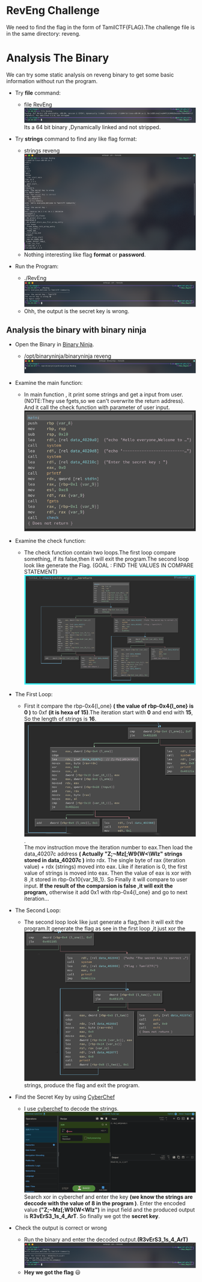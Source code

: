 # RevEng Challenge
We need to find the flag in the form of TamilCTF{FLAG}.The challenge file is in the same directory: reveng. 

# Analysis The Binary

We can try some static analysis on reveng binary to get some basic information without run the program.

- Try **file** command:
  - file RevEng
![Alt Text](img/file.png)
Its a 64 bit binary ,Dynamically linked and not stripped.

- Try **strings** command to find any like flag format:

  - strings reveng
![Alt Text](img/strings.png)
  - Nothing interesting like flag **format** or **password**.

- Run the Program:
  - ./RevEng
  ![Alt Text](img/run_bin.png)
  - Ohh, the output is the secret key is wrong.

## Analysis the binary with binary ninja
- Open the Binary in [Binary Ninja](https://binary.ninja/demo/).
  - /opt/binaryninja/binaryninja reveng
![Alt Text](img/binaryopen.png)

- Examine the main function:

  - In main function , it print some strings and get a input from user. (NOTE:They use fgets,so we can't overwrite the return address).
And it call the check function with parameter of user input.
![Alt Text](img/main.png)

- Examine the check function:

  - The check function contain two loops.The first loop compare something, if its false,then it will exit the program.The second loop look like generate the Flag.
(GOAL : FIND THE VALUES IN COMPARE STATEMENT)
![Alt Text](img/check.png)

- The First Loop:

  - First it compare the rbp-0x4{l_one} **( the value of rbp-0x4{l_one} is 0 )** to 0xf **(it is hexa of 15)**.The iteration start with **0** and end with **15**, So the length of strings is **16**.![Alt Text](img/first_loop.png).<br />
The mov instruction move the iteration number to eax.Then load the data_40207c address **( Actually "Z;~Mz[;W9{W<\WIz\" strings stored in data_40207c )** into rdx. The single byte of rax (iteration value) + rdx (strings) moved into eax. Like if iteration is 0, the first value of strings is moved into eax. Then the value of eax is xor with 8 ,it stored in rbp-0x10{var_18_1}. So Finally it will compare to user input. **If the result of the comparsion is false ,it will exit the program,** otherwise it add 0x1 with rbp-0x4{l_one} and go to next iteration... 

- The Second Loop:

  - The second loop look like just generate a flag,then it will exit the program.It generate the flag as see in the first loop ,it just xor the ![Alt Text](img/second_loop.png)<br />strings, produce the flag and exit the program.

- Find the Secret Key by using [CyberChef](http://icyberchef.com/)
  - I use [cyberchef](http://icyberchef.com) to decode the strings.![Alt Text](img/decode.png)Search xor in cyberchef and enter the key **(we know the strings are deccode with the value of 8 in the program )**. Enter the encoded value **("Z;~Mz[;W9{W<WIz\")** in input field and the produced output is **R3vErS3_1s_4_ArT**. So finally we got the **secret key**.

- Check the output is correct or wrong 
  - Run the binary and enter the decoded output.**(R3vErS3_1s_4_ArT)**![Alt Text](img/flag.png) 
  - **Hey we got the flag** :smiley:
	

 
